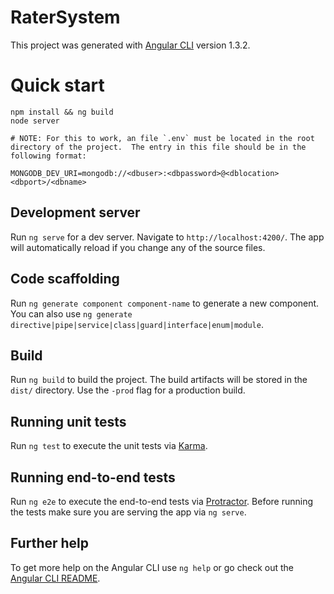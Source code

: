 # RaterSystem

This project was generated with [Angular CLI](https://github.com/angular/angular-cli) version 1.3.2.

# Quick start
``` shell
npm install && ng build
node server
```
```
# NOTE: For this to work, an file `.env` must be located in the root directory of the project.  The entry in this file should be in the following format: 

MONGODB_DEV_URI=mongodb://<dbuser>:<dbpassword>@<dblocation><dbport>/<dbname>
```

## Development server

Run `ng serve` for a dev server. Navigate to `http://localhost:4200/`. The app will automatically reload if you change any of the source files.

## Code scaffolding

Run `ng generate component component-name` to generate a new component. You can also use `ng generate directive|pipe|service|class|guard|interface|enum|module`.

## Build

Run `ng build` to build the project. The build artifacts will be stored in the `dist/` directory. Use the `-prod` flag for a production build.

## Running unit tests

Run `ng test` to execute the unit tests via [Karma](https://karma-runner.github.io).

## Running end-to-end tests

Run `ng e2e` to execute the end-to-end tests via [Protractor](http://www.protractortest.org/).
Before running the tests make sure you are serving the app via `ng serve`.

## Further help

To get more help on the Angular CLI use `ng help` or go check out the [Angular CLI README](https://github.com/angular/angular-cli/blob/master/README.md).
